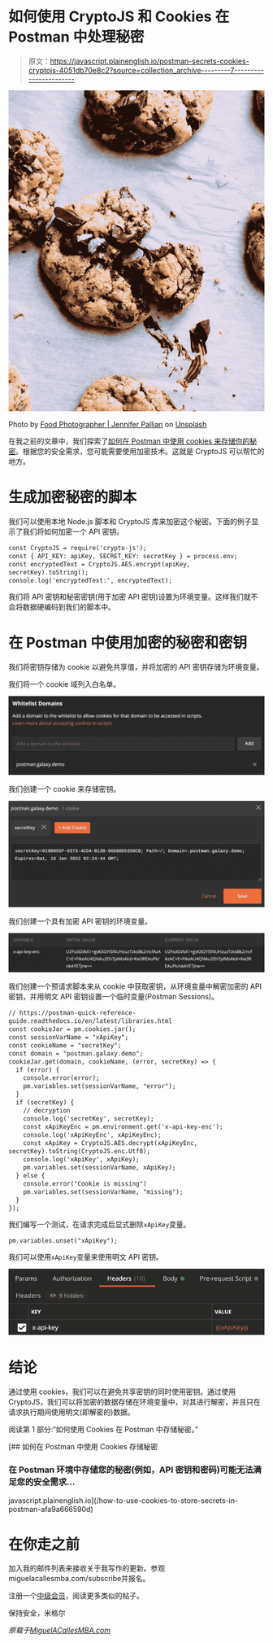 # 如何使用 CryptoJS 和 Cookies 在 Postman 中处理秘密

> 原文：<https://javascript.plainenglish.io/postman-secrets-cookies-cryptojs-4051db70e8c2?source=collection_archive---------7----------------------->

![](img/80a4838f4da0635061e5051b49dc70c0.png)

Photo by [Food Photographer | Jennifer Pallian](https://unsplash.com/@foodess?utm_source=medium&utm_medium=referral) on [Unsplash](https://unsplash.com?utm_source=medium&utm_medium=referral)

在我之前的文章中，我们探索了[如何在 Postman 中使用 cookies 来存储你的秘密](https://medium.com/javascript-in-plain-english/how-to-use-cookies-to-store-secrets-in-postman-afa9a666590d)。根据您的安全需求，您可能需要使用加密技术。这就是 CryptoJS 可以帮忙的地方。

# 生成加密秘密的脚本

我们可以使用本地 Node.js 脚本和 CryptoJS 库来加密这个秘密。下面的例子显示了我们将如何加密一个 API 密钥。

```
const CryptoJS = require('crypto-js');
const { API_KEY: apiKey, SECRET_KEY: secretKey } = process.env;
const encryptedText = CryptoJS.AES.encrypt(apiKey, secretKey).toString();
console.log('encryptedText:', encryptedText);
```

我们将 API 密钥和秘密密钥(用于加密 API 密钥)设置为环境变量。这样我们就不会将数据硬编码到我们的脚本中。

# 在 Postman 中使用加密的秘密和密钥

我们将密钥存储为 cookie 以避免共享值，并将加密的 API 密钥存储为环境变量。

我们将一个 cookie 域列入白名单。

![](img/41bbbf3431a98e58ca12db9b628cd23c.png)

我们创建一个 cookie 来存储密钥。

![](img/eb2b573ad5d3f97ffde24652009f70c8.png)

我们创建一个具有加密 API 密钥的环境变量。

![](img/9fcfd839a04f3cadc0020836965f4c4b.png)

我们创建一个预请求脚本来从 cookie 中获取密钥，从环境变量中解密加密的 API 密钥，并用明文 API 密钥设置一个临时变量(Postman Sessions)。

```
// https://postman-quick-reference-guide.readthedocs.io/en/latest/libraries.html
const cookieJar = pm.cookies.jar();
const sessionVarName = "xApiKey";
const cookieName = "secretKey";
const domain = "postman.galaxy.demo";
cookieJar.get(domain, cookieName, (error, secretKey) => {
  if (error) {
    console.error(error);
    pm.variables.set(sessionVarName, "error");
  }
  if (secretKey) {
    // decryption
    console.log('secretKey', secretKey);
    const xApiKeyEnc = pm.environment.get('x-api-key-enc');
    console.log('xApiKeyEnc', xApiKeyEnc);
    const xApiKey = CryptoJS.AES.decrypt(xApiKeyEnc, secretKey).toString(CryptoJS.enc.Utf8);
    console.log('xApiKey', xApiKey);
    pm.variables.set(sessionVarName, xApiKey);
  } else {
    console.error("Cookie is missing")
    pm.variables.set(sessionVarName, "missing");
  }
});
```

我们编写一个测试，在请求完成后显式删除`xApiKey`变量。

```
pm.variables.unset("xApiKey");
```

我们可以使用`xApiKey`变量来使用明文 API 密钥。

![](img/c32261ca45b965d9dfafb704e2e27fe4.png)

# 结论

通过使用 cookies，我们可以在避免共享密钥的同时使用密钥。通过使用 CryptoJS，我们可以将加密的数据存储在环境变量中，对其进行解密，并且只在请求执行期间使用明文(即解密的)数据。

阅读第 1 部分:“如何使用 Cookies 在 Postman 中存储秘密。”

[](/how-to-use-cookies-to-store-secrets-in-postman-afa9a666590d) [## 如何在 Postman 中使用 Cookies 存储秘密

### 在 Postman 环境中存储您的秘密(例如，API 密钥和密码)可能无法满足您的安全需求…

javascript.plainenglish.io](/how-to-use-cookies-to-store-secrets-in-postman-afa9a666590d) 

# 在你走之前

加入我的邮件列表来接收关于我写作的更新。参观 miguelacallesmba.com/subscribe并报名。

注册一个[中级会员](https://miguelacallesmba.medium.com/membership)，阅读更多类似的帖子。

保持安全，米格尔

*原载于*[*MiguelACallesMBA.com*](https://miguelacallesmba.com/postman-secrets-cookies-cryptojs)